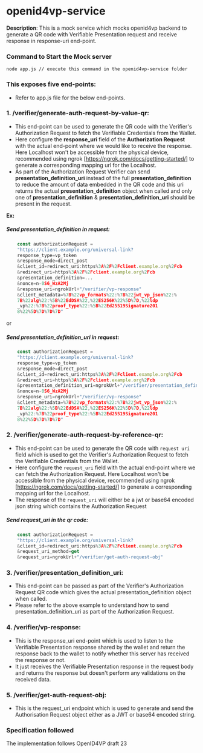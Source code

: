 # openid4vp-service

**Description**: This is a mock service which mocks openid4vp backend to generate a QR code with Verifiable Presentation request and receive response in response-uri end-point.

### Command to Start the Mock server

```
node app.js // execute this command in the openid4vp-service folder
```

### This exposes five end-points:

- Refer to app.js file for the below end-points.

### 1. /verifier/generate-auth-request-by-value-qr:

- This end-point can be used to generate the QR code with the Verifier's Authorization Request to
  fetch the Verifiable Credentials from the Wallet.
- Here configure the **response_uri** field of the **Authorization Request** with the actual
  end-point where we would like to receive the response. Here Localhost won't be accessible from the
  physical device, recommended using ngrok [https://ngrok.com/docs/getting-started/] to generate a
  corresponding mapping url for the Localhost.
- As part of the Authorization Request Verifier can send **presentation_definition_uri** instead of the full **presentation_definition** to reduce the amount of data embedded in the QR code and this uri returns the actual **presentation_definition** object when called and only one of **presentation_definition** & **presentation_definition_uri** should be present in the request.

**Ex:**

##### Send _presentation_definition_ in request:
```javascript
    const authorizationRequest =
    "https://client.example.org/universal-link?
    response_type=vp_token
    &response_mode=direct_post
    &client_id=redirect_uri:https%3A%2F%2Fclient.example.org%2Fcb
    &redirect_uri=https%3A%2F%2Fclient.example.org%2Fcb
    &presentation_definition=...
    &nonce=n-0S6_WzA2Mj
    &response_uri=ngrokUrl+"/verifier/vp-response"
    &client_metadata=%7B%22vp_formats%22:%7B%22jwt_vp_json%22:%
    7B%22alg%22:%5B%22EdDSA%22,%22ES256K%22%5D%7D,%22ldp
    _vp%22:%7B%22proof_type%22:%5B%22Ed25519Signature201
    8%22%5D%7D%7D%7D"
```

or

##### Send _presentation_definition_uri_ in request:
```javascript
    const authorizationRequest =
    "https://client.example.org/universal-link?
    response_type=vp_token
    &response_mode=direct_post
    &client_id=redirect_uri:https%3A%2F%2Fclient.example.org%2Fcb
    &redirect_uri=https%3A%2F%2Fclient.example.org%2Fcb
    &presentation_definition_uri=ngrokUrl+"/verifier/presentation_definition_uri"
    &nonce=n-0S6_WzA2Mj
    &response_uri=ngrokUrl+"/verifier/vp-response"
    &client_metadata=%7B%22vp_formats%22:%7B%22jwt_vp_json%22:%
    7B%22alg%22:%5B%22EdDSA%22,%22ES256K%22%5D%7D,%22ldp
    _vp%22:%7B%22proof_type%22:%5B%22Ed25519Signature201
    8%22%5D%7D%7D%7D"
```

### 2. /verifier/generate-auth-request-by-reference-qr:
- This end-point can be used to generate the QR code with `request uri` field which is used to get the Verifier's Authorization Request to fetch the Verifiable Credentials from the Wallet.
- Here configure the `request_uri` field with the actual end-point where we can fetch the Authorization Request. Here Localhost won't be accessible from the physical device, recommended using ngrok [https://ngrok.com/docs/getting-started/] to generate a corresponding mapping url for the Localhost. 
- The response of the `request_uri` will either be a jwt or base64 encoded json string which contains the Authorization Request 
##### Send _request_uri_ in the qr code:
```javascript
    const authorizationRequest =
    "https://client.example.org/universal-link?
    &client_id=redirect_uri:https%3A%2F%2Fclient.example.org%2Fcb
    &request_uri_method=get
    &request_uri=ngrokUrl+"/verifier/get-auth-request-obj"

```

### 3. /verifier/presentation_definition_uri:
- This end-point can be passed as part of the Verifier's Authorization Request QR code which gives the actual presentation_definition object when called.
- Please refer to the above example to understand how to send presentation_definition_uri as part of the Authorization Request.

### 4. /verifier/vp-response:
- This is the response_uri end-point which is used to listen to the Verifiable Presentation response
  shared by the wallet and return the response back to the wallet to notify whether this server has
  received the response or not.
- It just receives the Verifiable Presentation response in the request body and returns
  the response but doesn't perform any validations on the received data.

### 5. /verifier/get-auth-request-obj:
- This is the request_uri endpoint which is used to generate and send the Authorisation Request object either as a JWT or base64 encoded string.


### Specification followed

The implementation follows OpenID4VP draft 23
